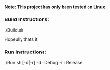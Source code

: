 #### Note: This project has only been tested on Linux

### Build Instructions:
./Build.sh

Hopeully thats it

### Run Instructions:
./Run.sh [-d|-r]
-d : Debug
-r : Release
